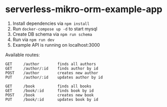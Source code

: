 # serverless-mikro-orm-example-app

1. Install dependencies via `npm install`
2. Run `docker-compose up -d` to start mysql
3. Create DB schema via `npm run schema`
4. Run via `npm run dev`
5. Example API is running on localhost:3000

Available routes:

```
GET     /author        finds all authors
GET     /author/:id    finds author by id
POST    /author        creates new author
PUT     /author/:id    updates author by id
```

```
GET     /book          finds all books
GET     /book/:id      finds book by id
POST    /book          creates new book
PUT     /book/:id      updates book by id
```
